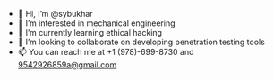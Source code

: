 - 👋 Hi, I’m @sybukhar
- 👀 I’m interested in mechanical engineering
- 🌱 I’m currently learning ethical hacking
- 💞️ I’m looking to collaborate on developing penetration testing tools
- 📫 You can reach me at +1 (978)-699-8730 and 9542926859a@gmail.com

<!---
sybukhar/sybukhar is a ✨ special ✨ repository because its `README.md` (this file) appears on your GitHub profile.
You can click the Preview link to take a look at your changes.
--->
